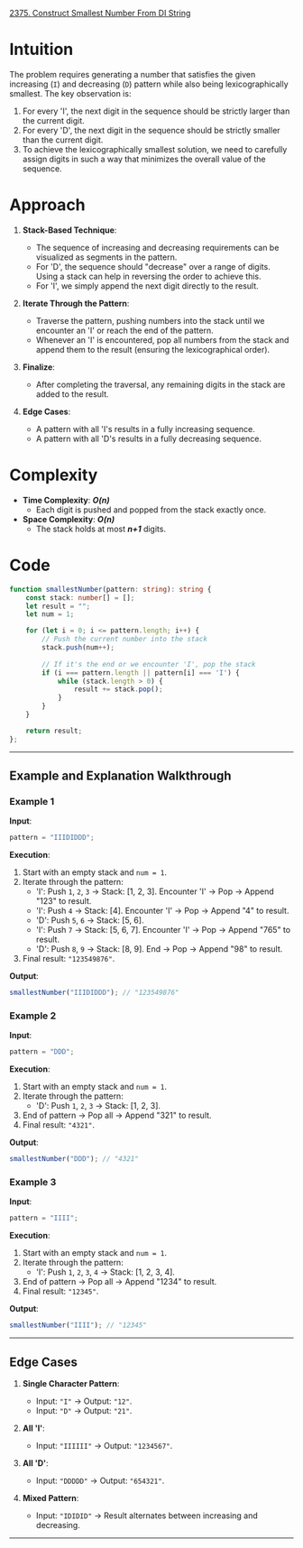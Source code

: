 [2375. Construct Smallest Number From DI String](https://leetcode.com/problems/construct-smallest-number-from-di-string/)

# Intuition

The problem requires generating a number that satisfies the given increasing (`I`) and decreasing (`D`) pattern while also being lexicographically smallest. The key observation is:

1. For every 'I', the next digit in the sequence should be strictly larger than the current digit.
2. For every 'D', the next digit in the sequence should be strictly smaller than the current digit.
3. To achieve the lexicographically smallest solution, we need to carefully assign digits in such a way that minimizes the overall value of the sequence.

# Approach

1. **Stack-Based Technique**:
    - The sequence of increasing and decreasing requirements can be visualized as segments in the pattern.
    - For 'D', the sequence should "decrease" over a range of digits. Using a stack can help in reversing the order to achieve this.
    - For 'I', we simply append the next digit directly to the result.
	
2. **Iterate Through the Pattern**:
    - Traverse the pattern, pushing numbers into the stack until we encounter an 'I' or reach the end of the pattern.
    - Whenever an 'I' is encountered, pop all numbers from the stack and append them to the result (ensuring the lexicographical order).
	
3. **Finalize**:
    - After completing the traversal, any remaining digits in the stack are added to the result.
	
4. **Edge Cases**:    
    - A pattern with all 'I's results in a fully increasing sequence.
    - A pattern with all 'D's results in a fully decreasing sequence.

# Complexity

- **Time Complexity**: ***O(n)***
    - Each digit is pushed and popped from the stack exactly once.
- **Space Complexity**: ***O(n)***
    - The stack holds at most ***n+1*** digits.

# Code

```typescript
function smallestNumber(pattern: string): string {
    const stack: number[] = [];
    let result = "";
    let num = 1;

    for (let i = 0; i <= pattern.length; i++) {
        // Push the current number into the stack
        stack.push(num++);
        
        // If it's the end or we encounter 'I', pop the stack
        if (i === pattern.length || pattern[i] === 'I') {
            while (stack.length > 0) {
                result += stack.pop();
            }
        }
    }

    return result;
};

```

---

## **Example and Explanation Walkthrough**

### **Example 1**

**Input**:

```typescript
pattern = "IIIDIDDD";
```

**Execution**:

1. Start with an empty stack and `num = 1`.
2. Iterate through the pattern:
    - 'I': Push `1`, `2`, `3` → Stack: [1, 2, 3]. Encounter 'I' → Pop → Append "123" to result.
    - 'I': Push `4` → Stack: [4]. Encounter 'I' → Pop → Append "4" to result.
    - 'D': Push `5`, `6` → Stack: [5, 6].
    - 'I': Push `7` → Stack: [5, 6, 7]. Encounter 'I' → Pop → Append "765" to result.
    - 'D': Push `8`, `9` → Stack: [8, 9]. End → Pop → Append "98" to result.
3. Final result: `"123549876"`.

**Output**:

```typescript
smallestNumber("IIIDIDDD"); // "123549876"
```

### **Example 2**

**Input**:

```typescript
pattern = "DDD";
```

**Execution**:

1. Start with an empty stack and `num = 1`.
2. Iterate through the pattern:
    - 'D': Push `1`, `2`, `3` → Stack: [1, 2, 3].
3. End of pattern → Pop all → Append "321" to result.
4. Final result: `"4321"`.

**Output**:

```typescript
smallestNumber("DDD"); // "4321"
```

### **Example 3**

**Input**:

```typescript
pattern = "IIII";
```

**Execution**:
1. Start with an empty stack and `num = 1`.
2. Iterate through the pattern:
    - 'I': Push `1`, `2`, `3`, `4` → Stack: [1, 2, 3, 4].
3. End of pattern → Pop all → Append "1234" to result.
4. Final result: `"12345"`.

**Output**:

```typescript
smallestNumber("IIII"); // "12345"
```

---

## **Edge Cases**

1. **Single Character Pattern**:    
    - Input: `"I"` → Output: `"12"`.
    - Input: `"D"` → Output: `"21"`.

2. **All 'I'**:
    - Input: `"IIIIII"` → Output: `"1234567"`.
	
3. **All 'D'**:
    - Input: `"DDDDD"` → Output: `"654321"`.
	
4. **Mixed Pattern**:
    - Input: `"IDIDID"` → Result alternates between increasing and decreasing.

---
